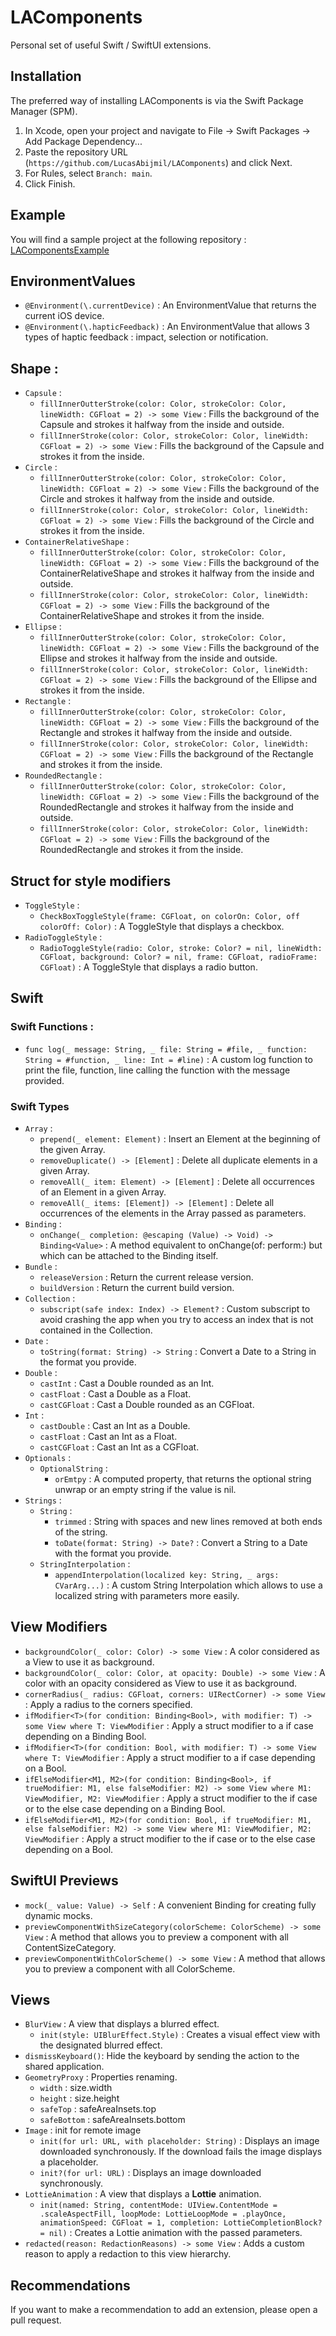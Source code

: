 # LAComponents

Personal set of useful Swift / SwiftUI extensions.

## Installation 

The preferred way of installing LAComponents is via the Swift Package Manager (SPM).

1. In Xcode, open your project and navigate to File → Swift Packages → Add Package Dependency...
2. Paste the repository URL (`https://github.com/LucasAbijmil/LAComponents`) and click Next.
3. For Rules, select `Branch: main`.
4. Click Finish.

## Example 
You will find a sample project at the following repository : [LAComponentsExample](https://github.com/LucasAbijmil/LAComponentsExample)

## EnvironmentValues 

- `@Environment(\.currentDevice)` : An EnvironmentValue that returns the current iOS device.
- `@Environment(\.hapticFeedback)` : An EnvironmentValue that allows 3 types of haptic feedback : impact, selection or notification.


## Shape : 

- `Capsule` :
  - `fillInnerOutterStroke(color: Color, strokeColor: Color, lineWidth: CGFloat = 2) -> some View` : Fills the background of the Capsule and strokes it halfway from the inside and outside.
  - `fillInnerStroke(color: Color, strokeColor: Color, lineWidth: CGFloat = 2) -> some View` : Fills the background of the Capsule and strokes it from the inside.
- `Circle` : 
  - `fillInnerOutterStroke(color: Color, strokeColor: Color, lineWidth: CGFloat = 2) -> some View` : Fills the background of the Circle and strokes it halfway from the inside and outside.
  - `fillInnerStroke(color: Color, strokeColor: Color, lineWidth: CGFloat = 2) -> some View` : Fills the background of the Circle and strokes it from the inside.
- `ContainerRelativeShape` : 
  - `fillInnerOutterStroke(color: Color, strokeColor: Color, lineWidth: CGFloat = 2) -> some View` : Fills the background of the ContainerRelativeShape and strokes it halfway from the inside and outside.
  - `fillInnerStroke(color: Color, strokeColor: Color, lineWidth: CGFloat = 2) -> some View` : Fills the background of the ContainerRelativeShape and strokes it from the inside.
- `Ellipse` : 
  - `fillInnerOutterStroke(color: Color, strokeColor: Color, lineWidth: CGFloat = 2) -> some View` : Fills the background of the Ellipse and strokes it halfway from the inside and outside.
  - `fillInnerStroke(color: Color, strokeColor: Color, lineWidth: CGFloat = 2) -> some View` : Fills the background of the Ellipse and strokes it from the inside.
- `Rectangle` : 
  - `fillInnerOutterStroke(color: Color, strokeColor: Color, lineWidth: CGFloat = 2) -> some View` : Fills the background of the Rectangle and strokes it halfway from the inside and outside.
  - `fillInnerStroke(color: Color, strokeColor: Color, lineWidth: CGFloat = 2) -> some View` : Fills the background of the Rectangle and strokes it from the inside.
- `RoundedRectangle` :
  - `fillInnerOutterStroke(color: Color, strokeColor: Color, lineWidth: CGFloat = 2) -> some View` : Fills the background of the RoundedRectangle and strokes it halfway from the inside and outside.
  - `fillInnerStroke(color: Color, strokeColor: Color, lineWidth: CGFloat = 2) -> some View` : Fills the background of the RoundedRectangle and strokes it from the inside.
  
  
## Struct for style modifiers 

- `ToggleStyle` :
  - `CheckBoxToggleStyle(frame: CGFloat, on colorOn: Color, off colorOff: Color)` : A ToggleStyle that displays a checkbox.
- `RadioToggleStyle` :
  - `RadioToggleStyle(radio: Color, stroke: Color? = nil, lineWidth: CGFloat, background: Color? = nil, frame: CGFloat, radioFrame: CGFloat)` : A ToggleStyle that displays a radio button.


## Swift

### Swift Functions : 
- `func log(_ message: String, _ file: String = #file, _ function: String = #function, _ line: Int = #line)` : A custom log function to print the file, function, line calling the function with the message provided.

### Swift Types
- `Array` : 
  - `prepend(_ element: Element)` : Insert an Element at the beginning of the given Array.
  - `removeDuplicate() -> [Element]` : Delete all duplicate elements in a given Array.
  - `removeAll(_ item: Element) -> [Element]` :  Delete all occurrences of an Element in a given Array.
  - `removeAll(_ items: [Element]) -> [Element]` : Delete all occurrences of the elements in the Array passed as parameters.
- `Binding` :
  - `onChange(_ completion: @escaping (Value) -> Void) -> Binding<Value>` : A method equivalent to onChange(of: perform:) but which can be attached to the Binding itself.
- `Bundle` : 
  - `releaseVersion` : Return the current release version.
  - `buildVersion` : Return the current build version.
- `Collection` :
  - `subscript(safe index: Index) -> Element?` : Custom subscript to avoid crashing the app when you try to access an index that is not contained in the Collection.
- `Date` : 
  - `toString(format: String) -> String` : Convert a Date to a String in the format you provide.
- `Double` : 
  - `castInt` : Cast a Double rounded as an Int.
  - `castFloat` : Cast a Double as a Float.
  - `castCGFloat` : Cast a Double rounded as an CGFloat.
- `Int` : 
  - `castDouble` : Cast an Int as a Double.
  - `castFloat` : Cast an Int as a Float.
  - `castCGFloat` : Cast an Int as a CGFloat.
- `Optionals` :
  - `OptionalString` : 
    - `orEmtpy` : A computed property, that returns the optional string unwrap or an empty string if the value is nil.
- `Strings` :  
  - `String` : 
    - `trimmed` : String with spaces and new lines removed at both ends of the string.
    - `toDate(format: String) -> Date?` : Convert a String to a Date with the format you provide.
  - `StringInterpolation` :
    - `appendInterpolation(localized key: String, _ args: CVarArg...)` : A custom String Interpolation which allows to use a localized string with parameters more easily.
  
  
## View Modifiers

  - `backgroundColor(_ color: Color) -> some View` : A color considered as a View to use it as background.
  - `backgroundColor(_ color: Color, at opacity: Double) -> some View` : A color with an opacity considered as View to use it as background.
  - `cornerRadius(_ radius: CGFloat, corners: UIRectCorner) -> some View` : Apply a radius to the corners specified.
  - `ifModifier<T>(for condition: Binding<Bool>, with modifier: T) -> some View where T: ViewModifier` : Apply a struct modifier to a if case depending on a Binding Bool.
  - `ifModifier<T>(for condition: Bool, with modifier: T) -> some View where T: ViewModifier` : Apply a struct modifier to a if case depending on a Bool.
  - `ifElseModifier<M1, M2>(for condition: Binding<Bool>, if trueModifier: M1, else falseModifier: M2) -> some View where M1: ViewModifier, M2: ViewModifier` : Apply a struct modifier to the if case or to the else case depending on a Binding Bool.
  - `ifElseModifier<M1, M2>(for condition: Bool, if trueModifier: M1, else falseModifier: M2) -> some View where M1: ViewModifier, M2: ViewModifier` : Apply a struct modifier to the if case or to the else case depending on a Bool.
  
  
## SwiftUI Previews

  - `mock(_ value: Value) -> Self` : A convenient Binding for creating fully dynamic mocks.
  - `previewComponentWithSizeCategory(colorScheme: ColorScheme) -> some View` : A method that allows you to preview a component with all ContentSizeCategory.
  - `previewComponentWithColorScheme() -> some View` : A method that allows you to preview a component with all ColorScheme.


## Views

- `BlurView` : A view that displays a blurred effect.
  -  `init(style: UIBlurEffect.Style)` : Creates a visual effect view with the designated blurred effect.
- `dismissKeyboard()`: Hide the keyboard by sending the action to the shared application.
- `GeometryProxy` : Properties renaming.
  - `width` : size.width
  - `height` : size.height
  - `safeTop` : safeAreaInsets.top
  - `safeBottom` : safeAreaInsets.bottom
- `Image` : init for remote image
  - `init(for url: URL, with placeholder: String)` : Displays an image downloaded synchronously. If the download fails the image displays a placeholder.
  - `init?(for url: URL)` : Displays an image downloaded synchronously.
- `LottieAnimation` : A view that displays a **Lottie** animation.
  - `init(named: String, contentMode: UIView.ContentMode = .scaleAspectFill, loopMode: LottieLoopMode = .playOnce, animationSpeed: CGFloat = 1, completion: LottieCompletionBlock? = nil)` : Creates a Lottie animation with the passed parameters.
- `redacted(reason: RedactionReasons) -> some View` : Adds a custom reason to apply a redaction to this view hierarchy.


## Recommendations

If you want to make a recommendation to add an extension, please open a pull request.
